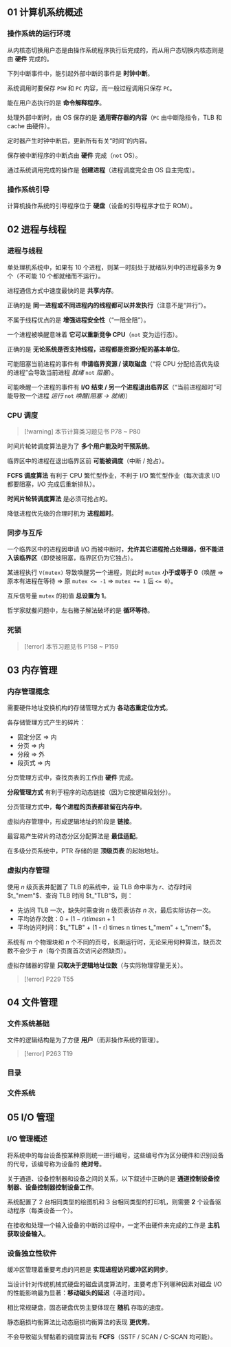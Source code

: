 ## 01 计算机系统概述

### 操作系统的运行环境

从内核态切换用户态是由操作系统程序执行后完成的，而从用户态切换内核态则是由 **硬件** 完成的。

下列中断事件中，能引起外部中断的事件是 **时钟中断**。

系统调用时要保存 `PSW` 和 `PC` 内容，而一般过程调用只保存 `PC`。

能在用户态执行的是 **命令解释程序**。

处理外部中断时，由 OS 保存的是 **通用寄存器的内容**（`PC` 由中断隐指令，TLB 和 cache 由硬件）。

定时器产生时钟中断后，更新所有有关“时间”的内容。

保存被中断程序的中断点由 **硬件** 完成（`not` OS）。

通过系统调用完成的操作是 **创建进程**（进程调度完全由 OS 自主完成）。

### 操作系统引导

计算机操作系统的引导程序位于 **硬盘**（设备的引导程序才位于 ROM）。

## 02 进程与线程

### 进程与线程

单处理机系统中，如果有 10 个进程，则某一时刻处于就绪队列中的进程最多为 **9** 个（不可能 10 个都就绪而不运行）。

进程通信方式中速度最快的是 **共享内存**。

正确的是 **同一进程或不同进程内的线程都可以并发执行**（注意不是“并行”）。

不属于线程优点的是 **增强进程安全性**（“一阻全阻”）。

一个进程被唤醒意味着 **它可以重新竞争 CPU**（`not` 变为运行态）。

正确的是 **无论系统是否支持线程，进程都是资源分配的基本单位**。

可能阻塞当前进程的事件有 **申请临界资源 / 读取磁盘**（“将 CPU 分配给高优先级的进程”会导致当前进程 *就绪* `not` *阻塞*）。

可能唤醒一个进程的事件有 **I/O 结束 / 另一个进程退出临界区**（“当前进程超时”可能导致一个进程 *运行* `not` *唤醒(阻塞 -> 就绪)*）

### CPU 调度

> [!warning] 本节计算类习题见书 P78 ~ P80

时间片轮转调度算法是为了 **多个用户能及时干预系统**。

临界区中的进程在退出临界区前 **可能被调度**（中断 / 抢占）。

**FCFS 调度算法** 有利于 CPU 繁忙型作业，不利于 I/O 繁忙型作业（每次请求 I/O 都要阻塞，I/O 完成后重新排队）。

**时间片轮转调度算法** 是必须可抢占的。

降低进程优先级的合理时机为 **进程超时**。

### 同步与互斥

一个临界区中的进程因申请 I/O 而被中断时，**允许其它进程抢占处理器，但不能进入该临界区**（即使被阻塞，临界区仍为它独占）。

某进程执行 `V(mutex)` 导致唤醒另一个进程，则此时 `mutex` **小于或等于 0**（唤醒 => 原本有进程在等待 => 原 `mutex <= -1` => `mutex += 1` 后 `<= 0`）。

互斥信号量 `mutex` 的初值 **总设置为 1**。

哲学家就餐问题中，左右撇子解法破坏的是 **循环等待**。

### 死锁

> [!error] 本节习题见书 P158 ~ P159

## 03 内存管理

### 内存管理概念

需要硬件地址变换机构的存储管理方式为 **各动态重定位方式**。

各存储管理方式产生的碎片：

- 固定分区 => 内
- 分页 => 内
- 分段 => 外
- 段页式 => 内

分页管理方式中，查找页表的工作由 **硬件** 完成。

**分段管理方式** 有利于程序的动态链接（因为它按逻辑段划分）。

分页管理方式中，**每个进程的页表都驻留在内存中**。

虚拟内存管理中，形成逻辑地址的阶段是 **链接**。

最容易产生碎片的动态分区分配算法是 **最佳适配**。

在多级分页系统中，PTR 存储的是 **顶级页表** 的起始地址。

### 虚拟内存管理

使用 $n$ 级页表并配置了 TLB 的系统中，设 TLB 命中率为 $r$、访存时间 $t_"mem"$、查询 TLB 时间 $t_"TLB"$，则：

- 先访问 TLB 一次，缺失时需查询 $n$ 级页表访存 $n$ 次，最后实际访存一次。
- 平均访存次数：$0 + (1 - r) times n + 1$
- 平均访问时间：$t_"TLB" + (1 - r) times n times t_"mem" + t_"mem"$。

系统有 $m$ 个物理块和 $n$ 个不同的页号，长期运行时，无论采用何种算法，缺页次数不会少于 $n$（每个页面首次访问必然缺页）。

虚拟存储器的容量 **只取决于逻辑地址位数**（与实际物理容量无关）。

> [!error] P229 T55

## 04 文件管理

### 文件系统基础

文件的逻辑结构是为了方便 **用户**（而非操作系统的管理）。

> [!error] P263 T19

### 目录

### 文件系统

## 05 I/O 管理

### I/O 管理概述

将系统中的每台设备按某种原则统一进行编号，这些编号作为区分硬件和识别设备的代号，该编号称为设备的 **绝对号**。

关于通道、设备控制器和设备之间的关系，以下叙述中正确的是 **通道控制设备控制器、设备控制器控制设备工作**。

系统配置了 2 台相同类型的绘图机和 3 台相同类型的打印机，则需要 **2** 个设备驱动程序（每类设备一个）。

在接收和处理一个输入设备的中断的过程中，一定不由硬件来完成的工作是 **主机获取设备输入**。

### 设备独立性软件

缓冲区管理着重要考虑的问题是 **实现进程访问缓冲区的同步**。

当设计针对传统机械式硬盘的磁盘调度算法时，主要考虑下列哪种因素对磁盘 I/O 的性能影响最为显著：**移动磁头的延迟**（寻道时间）。

相比常规硬盘，固态硬盘优势主要体现在 **随机** 存取的速度。

静态磨损均衡算法比动态磨损均衡算法的表现 **更优秀**。

不会导致磁头臂黏着的调度算法有 **FCFS**（SSTF / SCAN / C-SCAN 均可能）。